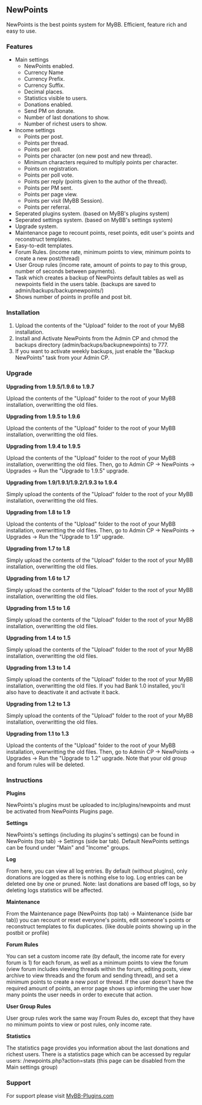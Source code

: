 ## NewPoints
NewPoints is the best points system for MyBB. Efficient, feature rich and easy to use.

### Features

* Main settings
	* NewPoints enabled.
	* Currency Name
	* Currency Prefix.
	* Currency Suffix.
	* Decimal places.
	* Statistics visible to users.
	* Donations enabled.
	* Send PM on donate.
	* Number of last donations to show.
	* Number of richest users to show.
* Income settings
	* Points per post.
	* Points per thread.
	* Points per poll.
	* Points per character (on new post and new thread).
	* Minimum characters required to multiply points per character.
	* Points on registration.
	* Points per poll vote.
	* Points per reply (points given to the author of the thread).
	* Points per PM sent.
	* Points per page view.
	* Points per visit (MyBB Session).
	* Points per referral.
* Seperated plugins system. (based on MyBB's plugins system)
* Seperated settings system. (based on MyBB's settings system)
* Upgrade system.
* Maintenance page to recount points, reset points, edit user's points and reconstruct templates.
* Easy-to-edit templates.
* Forum Rules. (income rate, minimum points to view, minimum points to create a new post/thread)
* User Group rules (income rate, amount of points to pay to this group, number of seconds between payments).
* Task which creates a backup of NewPoints default tables as well as newpoints field in the users table. (backups are saved to admin/backups/backupnewpoints/)
* Shows number of points in profile and post bit.

### Installation
1. Upload the contents of the "Upload" folder to the root of your MyBB installation.
2. Install and Activate NewPoints from the Admin CP and chmod the backups directory (admin/backups/backupnewpoints) to 777.
3. If you want to activate weekly backups, just enable the "Backup NewPoints" task from your Admin CP.

### Upgrade
**Upgrading from 1.9.5/1.9.6 to 1.9.7**

Upload the contents of the "Upload" folder to the root of your MyBB installation, overwritting the old files.

**Upgrading from 1.9.5 to 1.9.6**

Upload the contents of the "Upload" folder to the root of your MyBB installation, overwritting the old files.

**Upgrading from 1.9.4 to 1.9.5**

Upload the contents of the "Upload" folder to the root of your MyBB installation, overwritting the old files.
Then, go to Admin CP -> NewPoints -> Upgrades -> Run the "Upgrade to 1.9.5" upgrade.

**Upgrading from 1.9/1.9.1/1.9.2/1.9.3 to 1.9.4**

Simply upload the contents of the "Upload" folder to the root of your MyBB installation, overwritting the old files.

**Upgrading from 1.8 to 1.9**

Upload the contents of the "Upload" folder to the root of your MyBB installation, overwritting the old files.
Then, go to Admin CP -> NewPoints -> Upgrades -> Run the "Upgrade to 1.9" upgrade.

**Upgrading from 1.7 to 1.8**

Simply upload the contents of the "Upload" folder to the root of your MyBB installation, overwritting the old files.

**Upgrading from 1.6 to 1.7**

Simply upload the contents of the "Upload" folder to the root of your MyBB installation, overwritting the old files.

**Upgrading from 1.5 to 1.6**

Simply upload the contents of the "Upload" folder to the root of your MyBB installation, overwritting the old files.

**Upgrading from 1.4 to 1.5**

Simply upload the contents of the "Upload" folder to the root of your MyBB installation, overwritting the old files.

**Upgrading from 1.3 to 1.4**

Simply upload the contents of the "Upload" folder to the root of your MyBB installation, overwritting the old files.
If you had Bank 1.0 installed, you'll also have to deactivate it and activate it back.

**Upgrading from 1.2 to 1.3**

Simply upload the contents of the "Upload" folder to the root of your MyBB installation, overwritting the old files.

**Upgrading from 1.1 to 1.3**

Upload the contents of the "Upload" folder to the root of your MyBB installation, overwritting the old files.
Then, go to Admin CP -> NewPoints -> Upgrades -> Run the "Upgrade to 1.2" upgrade. Note that your old group and forum rules will be deleted.

### Instructions
**Plugins**

NewPoints's plugins must be uploaded to inc/plugins/newpoints and must be activated from NewPoints Plugins page.

**Settings**

NewPoints's settings (including its plugins's settings) can be found in NewPoints (top tab) -> Settings (side bar tab).
Default NewPoints settings can be found under "Main" and "Income" groups.

**Log**

From here, you can view all log entries. By default (without plugins), only donations are logged as there is nothing else to log.
Log entries can be deleted one by one or pruned.
Note: last donations are based off logs, so by deleting logs statistics will be affected.

**Maintenance**

From the Maintenance page (NewPoints (top tab) -> Maintenance (side bar tab)) you can recount or reset everyone's points, edit someone's points or reconstruct templates to fix duplicates. (like double points showing up in the postbit or profile)

**Forum Rules**

You can set a custom income rate (by default, the income rate for every forum is 1) for each forum, as well as a minimum points to view the forum (view forum includes viewing threads within the forum, editing posts, view archive to view threads and the forum and sending thread), and set a minimum points to create a new post or thread. If the user doesn't have the required amount of points, an error page shows up informing the user how many points the user needs in order to execute that action.

**User Group Rules**

User group rules work the same way Froum Rules do, except that they have no minimum points to view or post rules, only income rate.

**Statistics**

The statistics page provides you information about the last donations and richest users.
There is a statistics page which can be accessed by regular users: /newpoints.php?action=stats (this page can be disabled from the Main settings group)

### Support
For support please visit [MyBB-Plugins.com](http://forums.mybb-plugins.com/ "MyBB-Plugins.com")